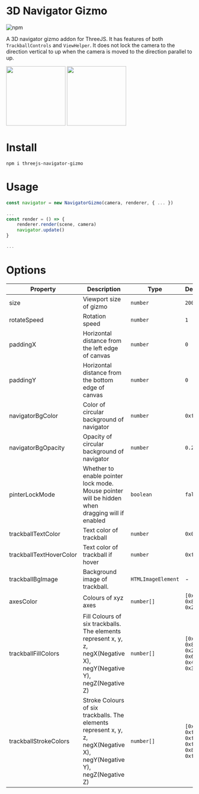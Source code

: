 
# 3D Navigator Gizmo

![npm](https://img.shields.io/npm/v/threejs-navigator-gizmo.svg)

A 3D navigator gizmo addon for ThreeJS. It has features of both `TrackballControls` and `ViewHelper`. It does not lock the camera to the direction vertical to up when the camera is moved to the direction parallel to up.

<img src="https://img2.imgtp.com/2024/04/29/4isQzQNQ.png" width=160>
<img src="https://img2.imgtp.com/2024/04/29/XWMpJlbF.png" width=160>

# Install

```
npm i threejs-navigator-gizmo
```

# Usage

```javascript
const navigator = new NavigatorGizmo(camera, renderer, { ... })

...
const render = () => {
	renderer.render(scene, camera)
	navigator.update()
}

...
```

# Options

| Property | Description | Type | DefaultValue|
| --- | --- | --- | -- |
| size |  Viewport size of gizmo | `number` | `200` |
| rotateSpeed | Rotation speed | `number` | `1` |
| paddingX | Horizontal distance from the left edge of canvas | `number` | `0` |
| paddingY | Horizontal distance from the bottom edge of canvas | `number` | `0` |
| navigatorBgColor | Color of circular background of navigator  | `number` | `0xffffff` |
| navigatorBgOpacity | Opacity of circular background of navigator | `number` | `0.2` |
| pinterLockMode | Whether to enable pointer lock mode. Mouse pointer will be hidden when dragging will if enabled |  `boolean` | `false` |
| trackballTextColor | Text color of trackball | `number` | `0x000000` |
| trackballTextHoverColor | Text color of trackball if hover | `number` | `0xffffff` |
| trackballBgImage | Background image of trackball. | `HTMLImageElement` | - |
| axesColor | Colours of xyz axes | `number[]` | `[0xff5453, 0x8adb00, 0x2c8fff]` |
| trackballFillColors | Fill Colours of six trackballs. The elements represent x, y, z, negX(Negative X), negY(Negative Y), negZ(Negative Z) | `number[]` | `[0xff3653, 0x8adb00, 0x2c8fff, 0x61363c, 0x485b2e, 0x354860]` |
| trackballStrokeColors | Stroke Colours of six trackballs. The elements represent x, y, z, negX(Negative X), negY(Negative Y), negZ(Negative Z)| `number[]` | `[0xffffff, 0xffffff, 0xffffff, 0xff3653, 0x8adb00, 0xff3653]` |
